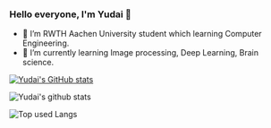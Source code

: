 ### Hello everyone, I'm Yudai 👋

- 🏫 I’m RWTH Aachen University student which learning Computer Engineering.
- 🌱 I’m currently learning Image processing, Deep Learning, Brain science.

[![Yudai's GitHub stats](https://github-readme-stats.vercel.app/api?username=YamauchiYudai&show_icons=true&theme=dracula)](https://github.com/anuraghazra/github-readme-stats)


![Yudai's github stats](https://github-readme-stats.vercel.app/api?username=YamauchiYudai&hide=contribs&count_private=true&show_icons=true&theme=tokyonight)

![Top used Langs](https://github-readme-stats.vercel.app/api/top-langs/?username=YamauchiYudai&layout=compact&theme=tokyonight)
